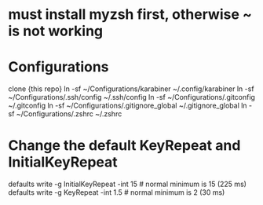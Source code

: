 # must install myzsh first, otherwise ~ is not working
# Configurations
clone {this repo}
 ln -sf ~/Configurations/karabiner ~/.config/karabiner
 ln -sf ~/Configurations/.ssh/config ~/.ssh/config
 ln -sf ~/Configurations/.gitconfig ~/.gitconfig
 ln -sf ~/Configurations/.gitignore_global ~/.gitignore_global
 ln -sf ~/Configurations/.zshrc ~/.zshrc
# Change the default KeyRepeat and InitialKeyRepeat
defaults write -g InitialKeyRepeat -int 15 # normal minimum is 15 (225 ms)
defaults write -g KeyRepeat -int 1.5 # normal minimum is 2 (30 ms)
